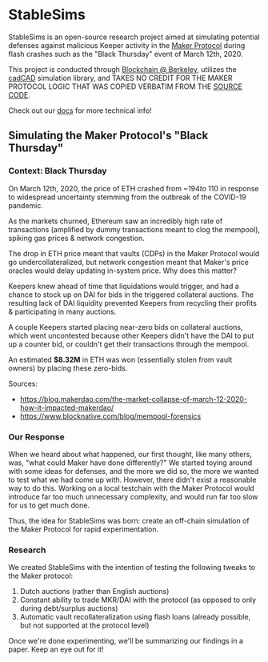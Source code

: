 # StableSims

StableSims is an open-source research project aimed at simulating potential defenses against malicious Keeper activity in the [Maker Protocol](https://makerdao.com/en/) during flash crashes such as the "Black Thursday" event of March 12th, 2020.

This project is conducted through [Blockchain @ Berkeley](http://blockchain.berkeley.edu/), utilizes the [cadCAD](https://github.com/cadCAD-org/cadCAD) simulation library, and TAKES NO CREDIT FOR THE MAKER PROTOCOL LOGIC THAT WAS COPIED VERBATIM FROM THE [SOURCE CODE](https://github.com/makerdao/dss).

Check out our [docs](./docs/) for more technical info!

## Simulating the Maker Protocol's "Black Thursday"

### Context: Black Thursday

On March 12th, 2020, the price of ETH crashed from ~$194 to ~$110 in response to widespread uncertainty stemming from the outbreak of the COVID-19 pandemic.

As the markets churned, Ethereum saw an incredibly high rate of transactions (amplified by dummy transactions meant to clog the mempool), spiking gas prices & network congestion.

The drop in ETH price meant that vaults (CDPs) in the Maker Protocol would go undercollateralized, but network congestion meant that Maker's price oracles would delay updating in-system price. Why does this matter?

Keepers knew ahead of time that liquidations would trigger, and had a chance to stock up on DAI for bids in the triggered collateral auctions. The resulting lack of DAI liquidity prevented Keepers from recycling their profits & participating in many auctions.

A couple Keepers started placing near-zero bids on collateral auctions, which went uncontested because other Keepers didn't have the DAI to put up a counter bid, or couldn't get their transactions through the mempool.

An estimated **$8.32M** in ETH was won (essentially stolen from vault owners) by placing these zero-bids.

Sources:
- https://blog.makerdao.com/the-market-collapse-of-march-12-2020-how-it-impacted-makerdao/
- https://www.blocknative.com/blog/mempool-forensics

### Our Response

When we heard about what happened, our first thought, like many others, was, "what could Maker have done differently?" We started toying around with some ideas for defenses, and the more we did so, the more we wanted to test what we had come up with. However, there didn't exist a reasonable way to do this. Working on a local testchain with the Maker Protocol would introduce far too much unnecessary complexity, and would run far too slow for us to get much done.

Thus, the idea for StableSims was born: create an off-chain simulation of the Maker Protocol for rapid experimentation.

### Research

We created StableSims with the intention of testing the following tweaks to the Maker protocol:

1. Dutch auctions (rather than English auctions)
2. Constant ability to trade MKR/DAI with the protocol (as opposed to only during debt/surplus auctions)
3. Automatic vault recollateralization using flash loans (already possible, but not supported at the protocol level)

Once we're done experimenting, we'll be summarizing our findings in a paper. Keep an eye out for it!

